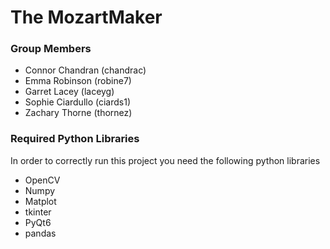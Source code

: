 # The MozartMaker  
### Group Members
- Connor Chandran (chandrac)
- Emma Robinson (robine7)
- Garret Lacey (laceyg)
- Sophie Ciardullo (ciards1)
- Zachary Thorne (thornez)

### Required Python Libraries
In order to correctly run this project you need the following python libraries
- OpenCV
- Numpy
- Matplot 
- tkinter
- PyQt6
- pandas